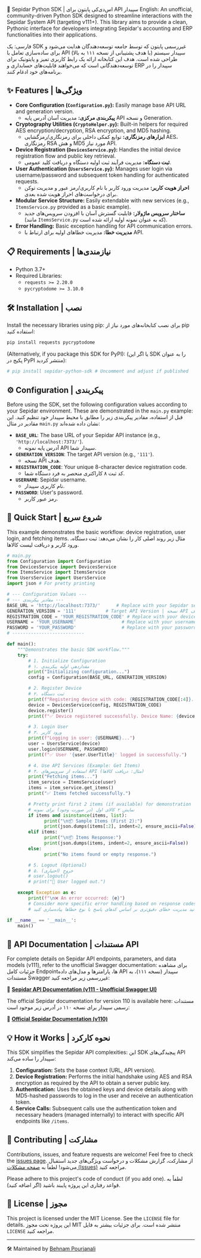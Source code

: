 🐍 Sepidar Python SDK | اس‌دی‌کی پایتون برای API سپیدار
English: An unofficial, community-driven Python SDK designed to streamline interactions with the Sepidar System API (targeting v111+). This library aims to provide a clean, Pythonic interface for developers integrating Sepidar's accounting and ERP functionalities into their applications.

فارسی: یک SDK غیررسمی پایتون که توسط جامعه توسعه‌دهندگان هدایت می‌شود و برای ساده‌سازی تعامل با API سپیدار سیستم (با هدف پشتیبانی از نسخه ۱۱۱ به بالا) طراحی شده است. هدف این کتابخانه ارائه یک رابط کاربری تمیز و پایتونیک برای توسعه‌دهندگانی است که می‌خواهند قابلیت‌های حسابداری و ERP سپیدار را در برنامه‌های خود ادغام کنند.

✨ Features | ویژگی‌ها
-------------------
* **Core Configuration (`Configuration.py`):** Easily manage base API URL and generation version.
    * **پیکربندی مرکزی:** مدیریت آسان آدرس پایه API و نسخه Generation.
* **Cryptography Utilities (`CryptoHelper.py`):** Built-in helpers for required AES encryption/decryption, RSA encryption, and MD5 hashing.
    * **ابزارهای رمزنگاری:** توابع کمکی داخلی برای رمزنگاری/رمزگشایی AES، رمزنگاری RSA و هش MD5 مورد نیاز API.
* **Device Registration (`DevicesService.py`):** Handles the initial device registration flow and public key retrieval.
    * **ثبت دستگاه:** مدیریت فرآیند ثبت اولیه دستگاه و دریافت کلید عمومی.
* **User Authentication (`UsersService.py`):** Manages user login via username/password and subsequent token handling for authenticated requests.
    * **احراز هویت کاربر:** مدیریت ورود کاربر با نام کاربری/رمز عبور و مدیریت توکن برای درخواست‌های احراز هویت شده بعدی.
* **Modular Service Structure:** Easily extendable with new services (e.g., `ItemsService.py` provided as a basic example).
    * **ساختار سرویس ماژولار:** قابلیت گسترش آسان با افزودن سرویس‌های جدید (مانند `ItemsService.py` که به عنوان نمونه اولیه ارائه شده است).
* **Error Handling:** Basic exception handling for API communication errors.
    * **مدیریت خطا:** مدیریت خطاهای اولیه برای ارتباط با API.

📋 Requirements | نیازمندی‌ها
-------------------------
* Python 3.7+
* Required Libraries:
    * `requests >= 2.20.0`
    * `pycryptodome >= 3.10.0`

🛠️ Installation | نصب
---------------------
Install the necessary libraries using pip:
برای نصب کتابخانه‌های مورد نیاز از pip استفاده کنید:
```bash
pip install requests pycryptodome
````

(Alternatively, if you package this SDK for PyPI):
(یا اگر این SDK را به عنوان پکیج در PyPI منتشر کردید):

```bash
# pip install sepidar-python-sdk # Uncomment and adjust if published
```

## ⚙️ Configuration | پیکربندی

Before using the SDK, set the following configuration values according to your Sepidar environment. These are demonstrated in the `main.py` example:
قبل از استفاده، مقادیر پیکربندی زیر را مطابق با محیط سپیدار خود تنظیم کنید. این مقادیر در مثال `main.py` نشان داده شده‌اند:

  * **`BASE_URL`**: The base URL of your Sepidar API instance (e.g., `'http://localhost:7373/'`).
      * آدرس پایه نمونه API سپیدار شما.
  * **`GENERATION_VERSION`**: The target API version (e.g., `'111'`).
      * نسخه API هدف.
  * **`REGISTRATION_CODE`**: Your unique 8-character device registration code.
      * کد ثبت ۸ کاراکتری منحصر به فرد دستگاه شما.
  * **`USERNAME`**: Sepidar username.
      * نام کاربری سپیدار.
  * **`PASSWORD`**: User's password.
      * رمز عبور کاربر.

## 🚀 Quick Start | شروع سریع

This example demonstrates the basic workflow: device registration, user login, and fetching items.
مثال زیر روند اصلی کار را نشان می‌دهد: ثبت دستگاه، ورود کاربر و دریافت لیست کالاها.

```python
# main.py
from Configuration import Configuration
from DevicesService import DevicesService
from ItemsService import ItemsService
from UsersService import UsersService
import json # For pretty printing

# --- Configuration Values ---
# --- مقادیر پیکربندی ---
BASE_URL = 'http://localhost:7373/'      # Replace with your Sepidar server URL | آدرس سرور سپیدار خود را وارد کنید
GENERATION_VERSION = '111'           # Target API Version | نسخه API هدف
REGISTRATION_CODE = 'YOUR_REGISTRATION_CODE' # Replace with your device code | کد ثبت دستگاه خود را وارد کنید
USERNAME = 'YOUR_USERNAME'                 # Replace with your username | نام کاربری خود را وارد کنید
PASSWORD = 'YOUR_PASSWORD'                 # Replace with your password | رمز عبور خود را وارد کنید
# ---------------------------

def main():
    """Demonstrates the basic SDK workflow."""
    try:
        # 1. Initialize Configuration
        # ۱. مقداردهی اولیه پیکربندی
        print("Initializing configuration...")
        config = Configuration(BASE_URL, GENERATION_VERSION)

        # 2. Register Device
        # ۲. ثبت دستگاه
        print(f"Registering device with code: {REGISTRATION_CODE[:4]}...") # Mask part of the code
        device = DevicesService(config, REGISTRATION_CODE)
        device.register()
        print(f"✅ Device registered successfully. Device Name: {device.DeviceName}")

        # 3. Login User
        # ۳. ورود کاربر
        print(f"Logging in user: {USERNAME}...")
        user = UsersService(device)
        user.login(USERNAME, PASSWORD)
        print(f"✅ User '{user.UserTitle}' logged in successfully.")

        # 4. Use API Services (Example: Get Items)
        # ۴. استفاده از سرویس‌های API (مثال: دریافت کالاها)
        print("Fetching items...")
        item_service = ItemsService(user)
        items = item_service.get_items()
        print("✅ Items fetched successfully.")

        # Pretty print first 2 items (if available) for demonstration
        # نمایش ۲ کالای اول (در صورت وجود) برای نمونه
        if items and isinstance(items, list):
              print("\n📦 Sample Items (First 2):")
              print(json.dumps(items[:2], indent=2, ensure_ascii=False))
        elif items:
              print("\n📦 Items Response:")
              print(json.dumps(items, indent=2, ensure_ascii=False))
        else:
              print("No items found or empty response.")

        # 5. Logout (Optional)
        # ۵. خروج (اختیاری)
        # user.logout()
        # print("🔵 User logged out.")

    except Exception as e:
        print(f"\n❌ An error occurred: {e}")
        # Consider more specific error handling based on response codes or types
        # می‌توانید مدیریت خطای دقیق‌تری بر اساس کدهای پاسخ یا نوع خطاها پیاده‌سازی کنید

if __name__ == '__main__':
    main()
```

## 📄 API Documentation | مستندات API

For complete details on Sepidar API endpoints, parameters, and data models (v111), refer to the unofficial Swagger documentation:
برای مشاهده جزئیات کامل Endpointها، پارامترها و مدل‌های داده API سپیدار (نسخه ۱۱۱)، به مستندات Swagger غیررسمی زیر مراجعه کنید:

🔗 **[Sepidar API Documentation (v111 - Unofficial Swagger UI)](https://www.google.com/search?q=https://sepidar-api-doc.pourjanali.com/)**

The official Sepidar documentation for version 110 is available here:
مستندات رسمی سپیدار برای نسخه ۱۱۰ در آدرس زیر موجود است:

🔗 **[Official Sepidar Documentation (v110)](https://www.google.com/search?q=https://github.com/SepidarSystem/Sepidar-Api-Doc)**

## 💡 How it Works | نحوه کارکرد

This SDK simplifies the Sepidar API complexities:
این SDK پیچیدگی‌های API سپیدار را ساده می‌کند:

1.  **Configuration:** Sets the base context (URL, API version).
2.  **Device Registration:** Performs the initial handshake using AES and RSA encryption as required by the API to obtain a server public key.
3.  **Authentication:** Uses the obtained keys and device details along with MD5-hashed passwords to log in the user and receive an authentication token.
4.  **Service Calls:** Subsequent calls use the authentication token and necessary headers (managed internally) to interact with specific API endpoints like `/items`.

## 🤝 Contributing | مشارکت

Contributions, issues, and feature requests are welcome\! Feel free to check the [issues page](https://www.google.com/search?q=https://github.com/pourjanali/sepidar-python-sdk/issues).
از مشارکت، گزارش مشکلات و درخواست ویژگی‌های جدید استقبال می‌شود\! لطفاً به [صفحه مشکلات (Issues)](https://www.google.com/search?q=https://github.com/pourjanali/sepidar-python-sdk/issues) مراجعه کنید.

Please adhere to this project's code of conduct (if you add one).
لطفاً به قواعد رفتاری این پروژه پایبند باشید (اگر اضافه کنید).

## 📜 License | مجوز

This project is licensed under the MIT License. See the `LICENSE` file for details.
این پروژه تحت مجوز MIT منتشر شده است. برای جزئیات بیشتر به فایل `LICENSE` مراجعه کنید.

-----

🛠 Maintained by [Behnam Pourjanali](https://www.google.com/search?q=https://github.com/pourjanali)

```
```
